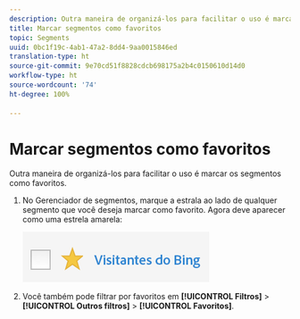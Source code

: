 ```yaml
---
description: Outra maneira de organizá-los para facilitar o uso é marcar os segmentos como favoritos.
title: Marcar segmentos como favoritos
topic: Segments
uuid: 0bc1f19c-4ab1-47a2-8dd4-9aa0015846ed
translation-type: ht
source-git-commit: 9e70cd51f8828cdcb698175a2b4c0150610d14d0
workflow-type: ht
source-wordcount: '74'
ht-degree: 100%

---
```



# Marcar segmentos como favoritos

Outra maneira de organizá-los para facilitar o uso é marcar os segmentos como favoritos.

1. No Gerenciador de segmentos, marque a estrala ao lado de qualquer segmento que você deseja marcar como favorito. Agora deve aparecer como uma estrela amarela:

   ![](assets/favorites.png)

1. Você também pode filtrar por favoritos em **[!UICONTROL Filtros]** > **[!UICONTROL Outros filtros]** > **[!UICONTROL Favoritos]**.
